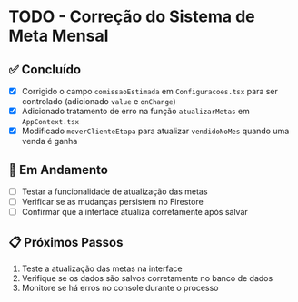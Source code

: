 # TODO - Correção do Sistema de Meta Mensal

## ✅ Concluído
- [x] Corrigido o campo `comissaoEstimada` em `Configuracoes.tsx` para ser controlado (adicionado `value` e `onChange`)
- [x] Adicionado tratamento de erro na função `atualizarMetas` em `AppContext.tsx`
- [x] Modificado `moverClienteEtapa` para atualizar `vendidoNoMes` quando uma venda é ganha

## 🔄 Em Andamento
- [ ] Testar a funcionalidade de atualização das metas
- [ ] Verificar se as mudanças persistem no Firestore
- [ ] Confirmar que a interface atualiza corretamente após salvar

## 📋 Próximos Passos
1. Teste a atualização das metas na interface
2. Verifique se os dados são salvos corretamente no banco de dados
3. Monitore se há erros no console durante o processo
